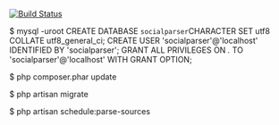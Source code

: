 [![Build Status](https://travis-ci.org/ereminIvan/laravelParser.svg)](https://travis-ci.org/ereminIvan/laravelParser)

$ mysql -uroot CREATE DATABASE `socialparser`CHARACTER SET utf8 COLLATE utf8_general_ci; CREATE USER 'socialparser'@'localhost' IDENTIFIED BY 'socialparser'; GRANT ALL PRIVILEGES ON *.* TO 'socialparser'@'localhost' WITH GRANT OPTION;

$ php composer.phar update

$ php artisan migrate

$ php artisan schedule:parse-sources
